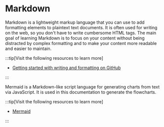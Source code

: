 # Markdown

Markdown is a lightweight markup language that you can use to add formatting elements to plaintext text documents. It is often used for writing on the web, so you don't have to write cumbersome HTML tags. The main goal of learning Markdown is to focus on your content without being distracted by complex formatting and to make your content more readable and easier to maintain.

:::tip[Visit the following resources to learn more]

- [Getting started with writing and formatting on GitHub](https://docs.github.com/en/get-started/writing-on-github/getting-started-with-writing-and-formatting-on-github)

:::

Mermaid is a Markdown-like script language for generating charts from text via JavaScript. It is used in this documentation to generate the flowcharts.

:::tip[Visit the following resources to learn more]

- [Mermaid](https://mermaid.js.org/intro/)

:::
